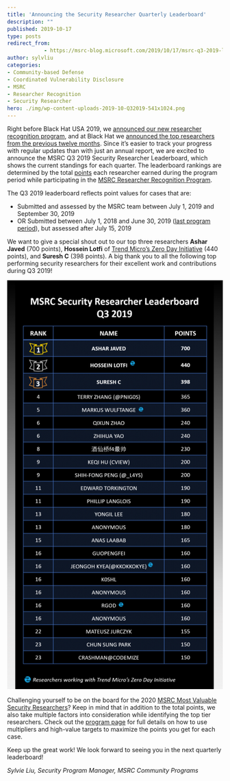 ```yaml
---
title: 'Announcing the Security Researcher Quarterly Leaderboard'
description: ""
published: 2019-10-17
type: posts
redirect_from:
            - https://msrc-blog.microsoft.com/2019/10/17/msrc-q3-2019-leaderboard/
author: sylvliu
categories:
- Community-based Defense
- Coordinated Vulnerability Disclosure
- MSRC
- Researcher Recognition
- Security Researcher
hero: ./img/wp-content-uploads-2019-10-Q32019-541x1024.png
---
```

<!-- wp:paragraph -->

Right before Black Hat USA 2019, we [announced our new researcher recognition program](https://msrc-blog.microsoft.com/2019/07/30/recognizing-security-researchers-in-2019/), and at Black Hat we [announced the top researchers from the previous twelve months](https://msrc-blog.microsoft.com/2019/08/07/announcing-2019-msrc-most-valuable-security-researchers/). Since it’s easier to track your progress with regular updates than with just an annual report, we are excited to announce the MSRC Q3 2019 Security Researcher Leaderboard, which shows the current standings for each quarter. The leaderboard rankings are determined by the total [points](https://www.microsoft.com/en-us/msrc/researcher-recognition-program) each researcher earned during the program period while participating in the [MSRC Researcher Recognition Program](https://www.microsoft.com/en-us/msrc/researcher-recognition-program).

<!-- /wp:paragraph -->

<!-- wp:paragraph -->

The Q3 2019 leaderboard reflects point values for cases that are:

<!-- /wp:paragraph -->

<!-- wp:list -->

- Submitted and assessed by the MSRC team between July 1, 2019 and September 30, 2019
- OR Submitted between July 1, 2018 and June 30, 2019 ([last program period](https://msrc-blog.microsoft.com/2019/07/30/recognizing-security-researchers-in-2019/)), but assessed after July 15, 2019

<!-- /wp:list -->

<!-- wp:paragraph -->

We want to give a special shout out to our top three researchers **Ashar Javed** (700 points), **Hossein Lotfi** of [Trend Micro’s Zero Day Initiative](https://www.zerodayinitiative.com/) (440 points), and **Suresh C** (398 points). A big thank you to all the following top performing security researchers for their excellent work and contributions during Q3 2019!

<!-- /wp:paragraph -->

<!-- wp:image {"id":11290} -->

![](./img/wp-content-uploads-2019-10-Q32019-541x1024.png)

<!-- /wp:image -->

<!-- wp:paragraph -->

Challenging yourself to be on the board for the 2020 [MSRC Most Valuable Security Researchers](https://msrc-blog.microsoft.com/2019/08/07/announcing-2019-msrc-most-valuable-security-researchers/)? Keep in mind that in addition to the total points, we also take multiple factors into consideration while identifying the top tier researchers. Check out the [program page](https://www.microsoft.com/en-us/msrc/researcher-recognition-program) for full details on how to use multipliers and high-value targets to maximize the points you get for each case.

<!-- /wp:paragraph -->

<!-- wp:paragraph -->

Keep up the great work! We look forward to seeing you in the next quarterly leaderboard!

<!-- /wp:paragraph -->

<!-- wp:paragraph -->

_Sylvie Liu, Security Program Manager, MSRC Community Programs_

<!-- /wp:paragraph -->

